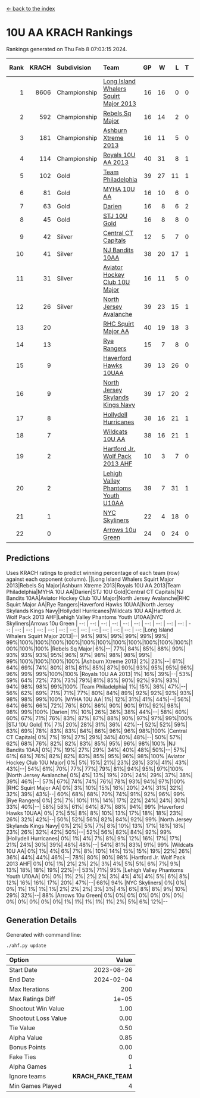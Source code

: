 [<- back to the index](readme.md)
# 10U AA KRACH Rankings
Rankings generated on Thu Feb  8 07:03:15 2024.

Rank|KRACH|Subdivision|Team|GP|W|L|T|OTW|OTL|SoS|Exp Wins|Win Diff
---:|---:|:---|:---|---:|---:|---:|---:|---:|---:|---:|---:|---:
1|8606|Championship|[Long Island Whalers Squirt Major 2013](https://gamesheetstats.com/seasons/3659/teams/140229/schedule)|16|16|0|0|0|0|96|16.8|-0.0
2|592|Championship|[Rebels Sq Major](https://gamesheetstats.com/seasons/3659/teams/140243/schedule)|16|14|2|0|1|0|555|14.8|-0.0
3|181|Championship|[Ashburn Xtreme 2013](https://gamesheetstats.com/seasons/3659/teams/140230/schedule)|16|11|5|0|0|0|1084|11.9|0.0
4|114|Championship|[Royals 10U AA 2013](https://gamesheetstats.com/seasons/3659/teams/140237/schedule)|40|31|8|1|4|1|256|32.4|0.0
5|102|Gold|[Team Philadelphia](https://gamesheetstats.com/seasons/3659/teams/140238/schedule)|39|27|11|1|0|3|485|28.4|0.0
6|81|Gold|[MYHA 10U AA](https://gamesheetstats.com/seasons/3659/teams/140235/schedule)|16|10|6|0|0|0|577|10.9|0.0
7|63|Gold|[Darien](https://gamesheetstats.com/seasons/3659/teams/140245/schedule)|16|8|6|2|1|0|162|9.9|0.0
8|45|Gold|[STJ 10U Gold](https://gamesheetstats.com/seasons/3659/teams/140234/schedule)|16|8|8|0|2|1|560|8.9|0.0
9|42|Silver|[Central CT Capitals](https://gamesheetstats.com/seasons/3659/teams/140231/schedule)|12|5|7|0|0|1|793|5.9|0.0
10|41|Silver|[NJ Bandits 10AA](https://gamesheetstats.com/seasons/3659/teams/140232/schedule)|38|20|17|1|1|2|922|21.4|0.0
11|31|Silver|[Aviator Hockey Club 10U Major](https://gamesheetstats.com/seasons/3659/teams/140244/schedule)|16|11|5|0|0|0|22|11.9|0.0
12|26|Silver|[North Jersey Avalanche](https://gamesheetstats.com/seasons/3659/teams/140249/schedule)|39|23|15|1|3|1|33|24.4|0.0
13|20||[RHC Squirt Major AA](https://gamesheetstats.com/seasons/3659/teams/140241/schedule)|40|19|18|3|3|2|245|21.4|0.0
14|13||[Rye Rangers](https://gamesheetstats.com/seasons/3659/teams/140242/schedule)|15|7|8|0|0|1|33|7.9|0.0
15|9||[Haverford Hawks 10UAA](https://gamesheetstats.com/seasons/3659/teams/140236/schedule)|39|13|26|0|1|0|68|13.9|0.0
16|9||[North Jersey Skylands Kings Navy](https://gamesheetstats.com/seasons/3659/teams/140247/schedule)|39|17|20|2|1|2|27|18.9|0.0
17|8||[Hollydell Hurricanes](https://gamesheetstats.com/seasons/3659/teams/140240/schedule)|38|16|21|1|0|2|267|17.4|0.0
18|7||[Wildcats 10U AA](https://gamesheetstats.com/seasons/3659/teams/140250/schedule)|38|16|21|1|2|0|24|17.4|0.0
19|2||[Hartford Jr. Wolf Pack 2013 AHF](https://gamesheetstats.com/seasons/3659/teams/140246/schedule)|10|3|7|0|1|0|64|3.9|0.0
20|2||[Lehigh Valley Phantoms Youth U10AA](https://gamesheetstats.com/seasons/3659/teams/140239/schedule)|39|7|31|1|0|1|247|8.4|0.0
21|1||[NYC Skyliners](https://gamesheetstats.com/seasons/3659/teams/140252/schedule)|22|4|18|0|0|0|15|4.9|0.0
22|0||[Arrows 10u Green](https://gamesheetstats.com/seasons/3659/teams/140251/schedule)|24|0|24|0|0|1|60|0.9|0.0

## Predictions
Uses KRACH ratings to predict winning percentage of each team (row) against each opponent (column).
||Long Island Whalers Squirt Major 2013|Rebels Sq Major|Ashburn Xtreme 2013|Royals 10U AA 2013|Team Philadelphia|MYHA 10U AA|Darien|STJ 10U Gold|Central CT Capitals|NJ Bandits 10AA|Aviator Hockey Club 10U Major|North Jersey Avalanche|RHC Squirt Major AA|Rye Rangers|Haverford Hawks 10UAA|North Jersey Skylands Kings Navy|Hollydell Hurricanes|Wildcats 10U AA|Hartford Jr. Wolf Pack 2013 AHF|Lehigh Valley Phantoms Youth U10AA|NYC Skyliners|Arrows 10u Green
| --: | --: | --: | --: | --: | --: | --: | --: | --: | --: | --: | --: | --: | --: | --: | --: | --: | --: | --: | --: | --: | --: | --: 
|Long Island Whalers Squirt Major 2013|--| 94%| 98%| 99%| 99%| 99%| 99%| 99%|100%|100%|100%|100%|100%|100%|100%|100%|100%|100%|100%|100%|100%|100%
|Rebels Sq Major|  6%|--| 77%| 84%| 85%| 88%| 90%| 93%| 93%| 93%| 95%| 96%| 97%| 98%| 98%| 98%| 99%| 99%|100%|100%|100%|100%
|Ashburn Xtreme 2013|  2%| 23%|--| 61%| 64%| 69%| 74%| 80%| 81%| 81%| 85%| 87%| 90%| 93%| 95%| 95%| 96%| 96%| 99%| 99%|100%|100%
|Royals 10U AA 2013|  1%| 16%| 39%|--| 53%| 59%| 64%| 72%| 73%| 73%| 79%| 81%| 85%| 90%| 92%| 93%| 93%| 94%| 98%| 98%| 99%|100%
|Team Philadelphia|  1%| 15%| 36%| 47%|--| 56%| 62%| 69%| 71%| 71%| 77%| 80%| 84%| 89%| 92%| 92%| 92%| 93%| 98%| 98%| 99%|100%
|MYHA 10U AA|  1%| 12%| 31%| 41%| 44%|--| 56%| 64%| 66%| 66%| 72%| 76%| 80%| 86%| 90%| 90%| 91%| 92%| 98%| 98%| 99%|100%
|Darien|  1%| 10%| 26%| 36%| 38%| 44%|--| 58%| 60%| 60%| 67%| 71%| 76%| 83%| 87%| 87%| 88%| 90%| 97%| 97%| 99%|100%
|STJ 10U Gold|  1%|  7%| 20%| 28%| 31%| 36%| 42%|--| 52%| 52%| 59%| 63%| 69%| 78%| 83%| 83%| 84%| 86%| 96%| 96%| 98%|100%
|Central CT Capitals|  0%|  7%| 19%| 27%| 29%| 34%| 40%| 48%|--| 50%| 57%| 62%| 68%| 76%| 82%| 82%| 83%| 85%| 95%| 96%| 98%|100%
|NJ Bandits 10AA|  0%|  7%| 19%| 27%| 29%| 34%| 40%| 48%| 50%|--| 57%| 61%| 68%| 76%| 82%| 82%| 83%| 85%| 95%| 96%| 98%|100%
|Aviator Hockey Club 10U Major|  0%|  5%| 15%| 21%| 23%| 28%| 33%| 41%| 43%| 43%|--| 54%| 61%| 70%| 77%| 77%| 79%| 81%| 94%| 95%| 97%|100%
|North Jersey Avalanche|  0%|  4%| 13%| 19%| 20%| 24%| 29%| 37%| 38%| 39%| 46%|--| 57%| 67%| 74%| 74%| 76%| 78%| 93%| 94%| 97%|100%
|RHC Squirt Major AA|  0%|  3%| 10%| 15%| 16%| 20%| 24%| 31%| 32%| 32%| 39%| 43%|--| 60%| 68%| 68%| 70%| 74%| 91%| 92%| 96%| 99%
|Rye Rangers|  0%|  2%|  7%| 10%| 11%| 14%| 17%| 22%| 24%| 24%| 30%| 33%| 40%|--| 58%| 58%| 61%| 64%| 87%| 88%| 94%| 99%
|Haverford Hawks 10UAA|  0%|  2%|  5%|  8%|  8%| 10%| 13%| 17%| 18%| 18%| 23%| 26%| 32%| 42%|--| 50%| 52%| 56%| 82%| 84%| 92%| 99%
|North Jersey Skylands Kings Navy|  0%|  2%|  5%|  7%|  8%| 10%| 13%| 17%| 18%| 18%| 23%| 26%| 32%| 42%| 50%|--| 52%| 56%| 82%| 84%| 92%| 99%
|Hollydell Hurricanes|  0%|  1%|  4%|  7%|  8%|  9%| 12%| 16%| 17%| 17%| 21%| 24%| 30%| 39%| 48%| 48%|--| 54%| 81%| 83%| 91%| 99%
|Wildcats 10U AA|  0%|  1%|  4%|  6%|  7%|  8%| 10%| 14%| 15%| 15%| 19%| 22%| 26%| 36%| 44%| 44%| 46%|--| 78%| 80%| 90%| 98%
|Hartford Jr. Wolf Pack 2013 AHF|  0%|  0%|  1%|  2%|  2%|  2%|  3%|  4%|  5%|  5%|  6%|  7%|  9%| 13%| 18%| 18%| 19%| 22%|--| 53%| 71%| 95%
|Lehigh Valley Phantoms Youth U10AA|  0%|  0%|  1%|  2%|  2%|  2%|  3%|  4%|  4%|  4%|  5%|  6%|  8%| 12%| 16%| 16%| 17%| 20%| 47%|--| 68%| 94%
|NYC Skyliners|  0%|  0%|  0%|  1%|  1%|  1%|  1%|  2%|  2%|  2%|  3%|  3%|  4%|  6%|  8%|  8%|  9%| 10%| 29%| 32%|--| 88%
|Arrows 10u Green|  0%|  0%|  0%|  0%|  0%|  0%|  0%|  0%|  0%|  0%|  0%|  0%|  1%|  1%|  1%|  1%|  1%|  2%|  5%|  6%| 12%|--

## Generation Details

Generated with command line:
```
./ahf.py update
```

| Option | Value |
| :----- | ----: |
| Start Date | 2023-08-26 |
| End Date | 2024-02-04 |
| Max Iterations | 200 |
| Max Ratings Diff | 1e-05 |
| Shootout Win Value | 1.00 |
| Shootout Loss Value | 0.00 |
| Tie Value | 0.50 |
| Alpha Value | 0.85 |
| Bonus Points | 0.00 |
| Fake Ties | 0 |
| Alpha Games | 1 |
| Ignore teams | __KRACH_FAKE_TEAM__ |
| Min Games Played | 4 |


